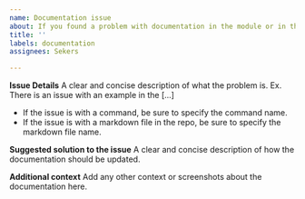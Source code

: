 ```yaml
---
name: Documentation issue
about: If you found a problem with documentation in the module or in this repo.
title: ''
labels: documentation
assignees: Sekers

---
```


**Issue Details**
A clear and concise description of what the problem is. Ex. There is an issue with an example in the [...]
- If the issue is with a command, be sure to specify the command name.
- If the issue is with a markdown file in the repo, be sure to specify the markdown file name.

**Suggested solution to the issue**
A clear and concise description of how the documentation should be updated.

**Additional context**
Add any other context or screenshots about the documentation here.

